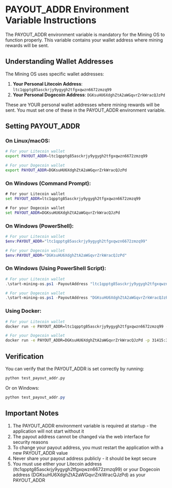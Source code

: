 # PAYOUT_ADDR Environment Variable Instructions

The PAYOUT_ADDR environment variable is mandatory for the Mining OS to function properly. This variable contains your wallet address where mining rewards will be sent.

## Understanding Wallet Addresses

The Mining OS uses specific wallet addresses:

1. **Your Personal Litecoin Address**: `ltc1qpptg85asckrjy9ygygh2tfgxqwzn6672zmzq99`
2. **Your Personal Dogecoin Address**: `DGKsuHU6XdghZtA2aWGqvrZrkWracQJzPd`

These are YOUR personal wallet addresses where mining rewards will be sent. You must set one of these in the PAYOUT_ADDR environment variable.

## Setting PAYOUT_ADDR

### On Linux/macOS:
```bash
# For your Litecoin wallet
export PAYOUT_ADDR=ltc1qpptg85asckrjy9ygygh2tfgxqwzn6672zmzq99

# For your Dogecoin wallet  
export PAYOUT_ADDR=DGKsuHU6XdghZtA2aWGqvrZrkWracQJzPd
```

### On Windows (Command Prompt):
```cmd
# For your Litecoin wallet
set PAYOUT_ADDR=ltc1qpptg85asckrjy9ygygh2tfgxqwzn6672zmzq99

# For your Dogecoin wallet
set PAYOUT_ADDR=DGKsuHU6XdghZtA2aWGqvrZrkWracQJzPd
```

### On Windows (PowerShell):
```powershell
# For your Litecoin wallet
$env:PAYOUT_ADDR="ltc1qpptg85asckrjy9ygygh2tfgxqwzn6672zmzq99"

# For your Dogecoin wallet
$env:PAYOUT_ADDR="DGKsuHU6XdghZtA2aWGqvrZrkWracQJzPd"
```

### On Windows (Using PowerShell Script):
```powershell
# For your Litecoin wallet
.\start-mining-os.ps1 -PayoutAddress "ltc1qpptg85asckrjy9ygygh2tfgxqwzn6672zmzq99"

# For your Dogecoin wallet
.\start-mining-os.ps1 -PayoutAddress "DGKsuHU6XdghZtA2aWGqvrZrkWracQJzPd"
```

### Using Docker:
```bash
# For your Litecoin wallet
docker run -e PAYOUT_ADDR=ltc1qpptg85asckrjy9ygygh2tfgxqwzn6672zmzq99 -p 31415:31415 mining-os

# For your Dogecoin wallet
docker run -e PAYOUT_ADDR=DGKsuHU6XdghZtA2aWGqvrZrkWracQJzPd -p 31415:31415 mining-os
```

## Verification

You can verify that the PAYOUT_ADDR is set correctly by running:
```bash
python test_payout_addr.py
```

Or on Windows:
```powershell
python test_payout_addr.py
```

## Important Notes

1. The PAYOUT_ADDR environment variable is required at startup - the application will not start without it
2. The payout address cannot be changed via the web interface for security reasons
3. To change your payout address, you must restart the application with a new PAYOUT_ADDR value
4. Never share your payout address publicly - it should be kept secure
5. You must use either your Litecoin address (ltc1qpptg85asckrjy9ygygh2tfgxqwzn6672zmzq99) or your Dogecoin address (DGKsuHU6XdghZtA2aWGqvrZrkWracQJzPd) as your PAYOUT_ADDR